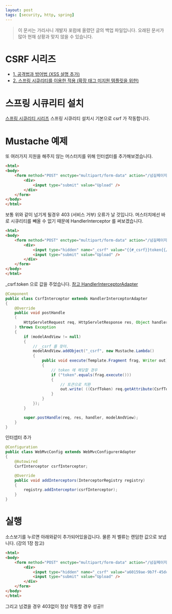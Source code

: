 ```yaml
---
layout: post
tags: [security, http, spring]
---
```


> 이 문서는 가리사니 개발자 포럼에 올렸던 글의 백업 파일입니다.
오래된 문서가 많아 현재 상황과 맞지 않을 수 있습니다.


# CSRF 시리즈
- [1. 공격법과 방어법 (XSS 설명 추가)](/lab?topicId=309)
- [2. 스프링 시큐리티를 이용한 적용 (확장 태그 미지원 템플릿을 위한)](/lab?topicId=310)


# 스프링 시큐리티 설치
[스프링 시큐리티 시리즈](/lab?topicId=283)
스프링 시큐리티 설치시 기본으로 csrf 가 작동합니다.


# Mustache 예제
또 여러가지 지원을 해주지 않는 머스터치를 위해 인터셉터를 추가해보겠습니다.
``` html
<html>
<body>
	<form method="POST" enctype="multipart/form-data" action="/넘길페이지">
		<div>
			<input type="submit" value="Upload" />
		</div>
	</form>
</body>
</html>
```
보통 위와 같이 넘기게 될경우 403 (서비스 거부) 오류가 날 것입니다.
머스터치에선 바로 시큐리티를 빼올 수 없기 때문에 HandlerInterceptor 를 써보겠습니다.
``` html
<html>
<body>
	<form method="POST" enctype="multipart/form-data" action="/넘길페이지">
		<div>
			<input type="hidden" name="_csrf" value="{{#_csrf}}token{{/_csrf}}" />
			<input type="submit" value="Upload" />
		</div>
	</form>
</body>
</html>
```
_csrf.token 으로 값을 주었습니다.
[참고 HandlerInterceptorAdapter](/lab?topicId=300)
``` java
@Component
public class CsrfInterceptor extends HandlerInterceptorAdapter
{
	@Override
	public void postHandle
	(
		HttpServletRequest req, HttpServletResponse res, Object handler, ModelAndView modelAndView
	) throws Exception
	{
		if (modelAndView != null)
		{
			// _csrf 를 찾아.
			modelAndView.addObject("_csrf", new Mustache.Lambda()
			{
				public void execute(Template.Fragment frag, Writer out) throws IOException
				{
					// token 에 해당할 경우
					if ("token".equals(frag.execute()))
					{
						// 토큰으로 치환
						out.write( ((CsrfToken) req.getAttribute(CsrfToken.class.getName())).getToken() );
					}
				}
			});
		}

		super.postHandle(req, res, handler, modelAndView);
	}
}
```
인터셉터 추가
``` java
@Configuration
public class WebMvcConfig extends WebMvcConfigurerAdapter
{
	@Autowired
	CsrfInterceptor csrfInterceptor;

	@Override
	public void addInterceptors(InterceptorRegistry registry)
	{
		registry.addInterceptor(csrfInterceptor);
	}
}
```


# 실행
소스보기를 누르면 아래와같이 추가되어있을겁니다.
물론 저 벨류는 랜덤한 값으로 보냅니다. (강의 1장 참고)
``` html
<html>
<body>
	<form method="POST" enctype="multipart/form-data" action="/넘길페이지">
		<div>
			<input type="hidden" name="_csrf" value="a60159ae-9b7f-45dc-9c97-3a5f14a39cbd" />
			<input type="submit" value="Upload" />
		</div>
	</form>
</body>
</html>
```
그리고 넘겼을 경우 403없이 정상 작동할 경우 성공!!